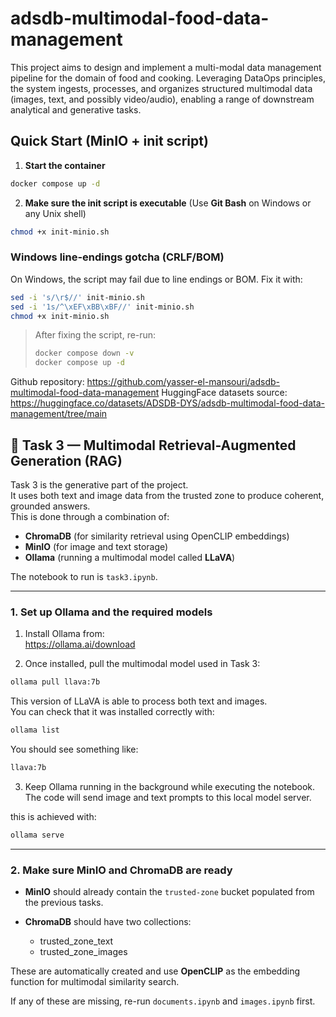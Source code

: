 # adsdb-multimodal-food-data-management
This project aims to design and implement a multi-modal data management pipeline for the domain of food and cooking. Leveraging DataOps principles, the system ingests, processes, and organizes structured multimodal data (images, text, and possibly video/audio), enabling a range of downstream analytical and generative tasks.

## Quick Start (MinIO + init script)

1. **Start the container**

```bash
docker compose up -d
```

2. **Make sure the init script is executable**
   (Use **Git Bash** on Windows or any Unix shell)

```bash
chmod +x init-minio.sh
```

### Windows line-endings gotcha (CRLF/BOM)

On Windows, the script may fail due to line endings or BOM. Fix it with:

```bash
sed -i 's/\r$//' init-minio.sh
sed -i '1s/^\xEF\xBB\xBF//' init-minio.sh
chmod +x init-minio.sh
```

> After fixing the script, re-run:
>
> ```bash
> docker compose down -v
> docker compose up -d
> ```

Github repository: https://github.com/yasser-el-mansouri/adsdb-multimodal-food-data-management
HuggingFace datasets source: https://huggingface.co/datasets/ADSDB-DYS/adsdb-multimodal-food-data-management/tree/main

## 🧩 Task 3 — Multimodal Retrieval-Augmented Generation (RAG)

Task 3 is the generative part of the project.  
It uses both text and image data from the trusted zone to produce coherent, grounded answers.  
This is done through a combination of:
- **ChromaDB** (for similarity retrieval using OpenCLIP embeddings)
- **MinIO** (for image and text storage)
- **Ollama** (running a multimodal model called **LLaVA**)

The notebook to run is `task3.ipynb`.

---

### 1. Set up Ollama and the required models

1. Install Ollama from:  
   https://ollama.ai/download

2. Once installed, pull the multimodal model used in Task 3:  

```bash
ollama pull llava:7b
```


This version of LLaVA is able to process both text and images.  
You can check that it was installed correctly with:


```bash
ollama list
```

You should see something like:

```bash
llava:7b
```


3. Keep Ollama running in the background while executing the notebook.  
The code will send image and text prompts to this local model server.

this is achieved with:
```bash
ollama serve
```

---

### 2. Make sure MinIO and ChromaDB are ready

- **MinIO** should already contain the `trusted-zone` bucket populated from the previous tasks.
- **ChromaDB** should have two collections:

  - trusted_zone_text
  - trusted_zone_images

These are automatically created and use **OpenCLIP** as the embedding function for multimodal similarity search.

If any of these are missing, re-run `documents.ipynb` and `images.ipynb` first.

